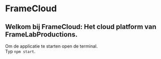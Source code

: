 # FrameCloud

## Welkom bij FrameCloud: Het cloud platform van FrameLabProductions.

Om de applicatie te starten open de terminal.\
Typ `npm start`.
